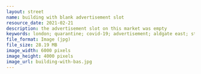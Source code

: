 ```yaml
---
layout: street
name: building with blank advertisement slot
resource_date: 2021-02-21
description: the advertisement slot on this market was empty 
keywords: london; quarantine; covid-19; advertisement; aldgate east; street view
file_format: Image (jpg)
file_size: 28.19 MB
image_width: 6000 pixels
image_height: 4000 pixels
image_url: building-with-bas.jpg
---
```


